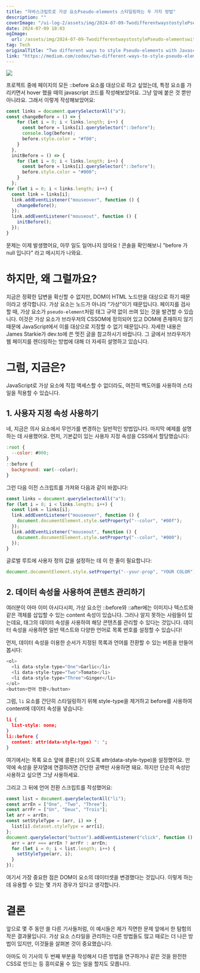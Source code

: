 ```yaml
---
title: "자바스크립트로 가상 요소Pseudo-elements 스타일링하는 두 가지 방법"
description: ""
coverImage: "/ui-log-2/assets/img/2024-07-09-TwodifferentwaystostylePseudo-elementswithJavascript_0.png"
date: 2024-07-09 18:03
ogImage:
  url: /assets/img/2024-07-09-TwodifferentwaystostylePseudo-elementswithJavascript_0.png
tag: Tech
originalTitle: "Two different ways to style Pseudo-elements with Javascript"
link: "https://medium.com/codex/two-different-ways-to-style-pseudo-elements-with-javascript-3d9260d9c61b"
---
```


<img src="/ui-log-2/assets/img/2024-07-09-TwodifferentwaystostylePseudo-elementswithJavascript_0.png" />

프로젝트 중에 페이지의 모든 ::before 요소를 대상으로 하고 싶었는데, 특정 요소를 가리키면서 hover 했을 때의 javascript 코드를 작성해보았어요. 그냥 앞에 붙은 것 뿐만 아니라요. 그래서 이렇게 작성해보았어요:

```js
const links = document.querySelectorAll("a");
const changeBefore = () => {
    for (let i = 0; i < links.length; i++) {
      const before = links[i].querySelector("::before");
      console.log(before);
      before.style.color = "#f00";
    }
  },
  initBefore = () => {
    for (let i = 0; i < links.length; i++) {
      const before = links[i].querySelector("::before");
      before.style.color = "#000";
    }
  };
for (let i = 0; i < links.length; i++) {
  const link = links[i];
  link.addEventListener("mouseover", function () {
    changeBefore();
  });
  link.addEventListener("mouseout", function () {
    initBefore();
  });
}
```

문제는 이제 발생했어요, 아무 일도 일어나지 않아요 ! 콘솔을 확인해보니 "before 가 null 입니다" 라고 메시지가 나와요.

<!-- ui-log 수평형 -->

<ins class="adsbygoogle"
  style="display:block"
  data-ad-client="ca-pub-4877378276818686"
  data-ad-slot="9743150776"
  data-ad-format="auto"
  data-full-width-responsive="true"></ins>

  <script>
  (adsbygoogle = window.adsbygoogle || []).push({});
  </script>

# 하지만, 왜 그럴까요?

지금은 정확한 답변을 확신할 수 없지만, DOM이 HTML 노드만을 대상으로 하기 때문이라고 생각합니다. 가상 요소는 노드가 아니라 "가상"이기 때문입니다. 페이지를 검사할 때, 가상 요소가 `pseudo-element`처럼 태그 규약 없이 쓰여 있는 것을 발견할 수 있습니다. 이것은 가상 요소가 브라우저의 CSSOM에 정의되어 있고 DOM에 존재하지 않기 때문에 JavaScript에서 이를 대상으로 지정할 수 없기 때문입니다.
자세한 내용은 James Starkie가 dev.to에 쓴 멋진 글을 참고하시기 바랍니다. 그 글에서 브라우저가 웹 페이지를 렌더링하는 방법에 대해 더 자세히 설명하고 있습니다.

# 그럼, 지금은?

JavaScript로 가상 요소에 직접 액세스할 수 없더라도, 여전히 백도어를 사용하여 스타일을 적용할 수 있습니다.

<!-- ui-log 수평형 -->

<ins class="adsbygoogle"
  style="display:block"
  data-ad-client="ca-pub-4877378276818686"
  data-ad-slot="9743150776"
  data-ad-format="auto"
  data-full-width-responsive="true"></ins>

  <script>
  (adsbygoogle = window.adsbygoogle || []).push({});
  </script>

## 1. 사용자 지정 속성 사용하기

네, 지금은 의사 요소에서 무언가를 변경하는 일반적인 방법입니다. 마지막 예제를 설명하는 데 사용했어요. 먼저, 기본값이 있는 사용자 지정 속성을 CSS에서 할당했습니다:

```js
:root {
  --color: #000;
}
::before {
  background: var(--color);
}
```

그런 다음 이전 스크립트를 가져와 다음과 같이 바꿉니다:

<!-- ui-log 수평형 -->

<ins class="adsbygoogle"
  style="display:block"
  data-ad-client="ca-pub-4877378276818686"
  data-ad-slot="9743150776"
  data-ad-format="auto"
  data-full-width-responsive="true"></ins>

  <script>
  (adsbygoogle = window.adsbygoogle || []).push({});
  </script>

```js
const links = document.querySelectorAll("a");
for (let i = 0; i < links.length; i++) {
  const link = links[i];
  link.addEventListener("mouseover", function () {
    document.documentElement.style.setProperty("--color", "#00f");
  });
  link.addEventListener("mouseout", function () {
    document.documentElement.style.setProperty("--color", "#000");
  });
}
```

글로벌 루트에 사용자 정의 값을 설정하는 데 이 한 줄이 필요합니다:

```js
document.documentElement.style.setProperty("--your-prop", "YOUR COLOR");
```

## 2. 데이터 속성을 사용하여 콘텐츠 관리하기

<!-- ui-log 수평형 -->

<ins class="adsbygoogle"
  style="display:block"
  data-ad-client="ca-pub-4877378276818686"
  data-ad-slot="9743150776"
  data-ad-format="auto"
  data-full-width-responsive="true"></ins>

  <script>
  (adsbygoogle = window.adsbygoogle || []).push({});
  </script>

여러분이 아마 이미 아시다시피, 가상 요소인 ::before와 ::after에는 이미지나 텍스트와 같은 객체를 삽입할 수 있는 content 속성이 있습니다. 그러나 알지 못하는 사람들이 있는데요, 태그의 데이터 속성을 사용하여 해당 콘텐츠를 관리할 수 있다는 것입니다. 데이터 속성을 사용하면 일반 텍스트와 다양한 언어로 목록 번호를 설정할 수 있습니다!

먼저, 데이터 속성을 이용한 순서가 지정된 목록과 언어를 전환할 수 있는 버튼을 만들어봅시다:

```js
<ol>
  <li data-style-type="One">Garlic</li>
  <li data-style-type="Two">Tomato</li>
  <li data-style-type="Three">Ginger</li>
</ol>
<button>언어 전환</button>
```

그럼, `li` 요소를 간단히 스타일링하기 위해 style-type을 제거하고 before를 사용하여 content에 데이터 속성을 넣습니다:

<!-- ui-log 수평형 -->

<ins class="adsbygoogle"
  style="display:block"
  data-ad-client="ca-pub-4877378276818686"
  data-ad-slot="9743150776"
  data-ad-format="auto"
  data-full-width-responsive="true"></ins>

  <script>
  (adsbygoogle = window.adsbygoogle || []).push({});
  </script>

```json
li {
  list-style: none;
}
li::before {
  content: attr(data-style-type) ": ";
}
```

여기에서는 목록 요소 앞에 콜론(:)이 오도록 attr(data-style-type)을 설정했어요. 만약에 속성을 문자열에 연결하려면 간단한 공백만 사용하면 돼요. 하지만 단순히 속성만 사용하고 싶으면 그냥 사용하세요.

그리고 그 뒤에 언어 전환 스크립트를 작성했어요:

```js
const list = document.querySelectorAll("li");
const arrEn = ["One", "Two", "Three"];
const arrFr = ["Un", "Deux", "Trois"];
let arr = arrEn;
const setStyleType = (arr, i) => {
  list[i].dataset.styleType = arr[i];
};
document.querySelector("button").addEventListener("click", function () {
  arr = arr === arrEn ? arrFr : arrEn;
  for (let i = 0; i < list.length; i++) {
    setStyleType(arr, i);
  }
});
```

<!-- ui-log 수평형 -->

<ins class="adsbygoogle"
  style="display:block"
  data-ad-client="ca-pub-4877378276818686"
  data-ad-slot="9743150776"
  data-ad-format="auto"
  data-full-width-responsive="true"></ins>

  <script>
  (adsbygoogle = window.adsbygoogle || []).push({});
  </script>

여기서 가장 중요한 점은 DOM이 요소의 데이터셋을 변경했다는 것입니다. 이렇게 하는 데 유용할 수 있는 몇 가지 경우가 있다고 생각합니다.

# 결론

앞으로 몇 주 동안 쓸 다른 기사들처럼, 이 예시들은 제가 직면한 문제 앞에서 한 탐험의 작은 결과물입니다. 가상 요소 스타일을 관리하는 다른 방법들도 많고 때로는 더 나은 방법이 있지만, 이것들을 살펴본 것이 중요했습니다.

아마도 이 기사의 두 번째 부분을 작성해서 다른 방법을 연구하거나 같은 것을 완전한 CSS로 만드는 등 흥미로울 수 있는 일을 할지도 모릅니다.
